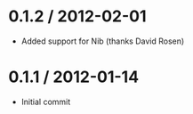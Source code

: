0.1.2 / 2012-02-01
==================

* Added support for Nib (thanks David Rosen)


0.1.1 / 2012-01-14
==================

* Initial commit